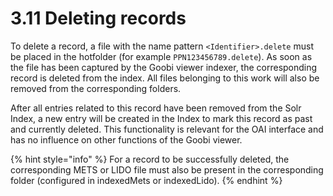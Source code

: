 # 3.11 Deleting records

To delete a record, a file with the name pattern `<Identifier>.delete` must be placed in the hotfolder \(for example `PPN123456789.delete`\). As soon as the file has been captured by the Goobi viewer indexer, the corresponding record is deleted from the index. All files belonging to this work will also be removed from the corresponding folders. 

After all entries related to this record have been removed from the Solr Index, a new entry will be created in the Index to mark this record as past and currently deleted. This functionality is relevant for the OAI interface and has no influence on other functions of the Goobi viewer.

{% hint style="info" %}
For a record to be successfully deleted, the corresponding METS or LIDO file must also be present in the corresponding folder \(configured in indexedMets or indexedLido\).
{% endhint %}

